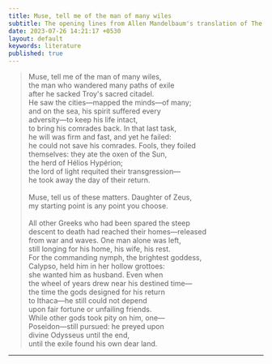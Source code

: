 ```yaml
---
title: Muse, tell me of the man of many wiles
subtitle: The opening lines from Allen Mandelbaum's translation of The Odyssey
date: 2023-07-26 14:21:17 +0530
layout: default
keywords: literature
published: true
---
```


<blockquote>
    <p>Muse, tell me of the man of many wiles,<br>
the man who wandered many paths of exile<br>
after he sacked Troy's sacred citadel.<br>
He saw the cities—mapped the minds—of many;<br>
and on the sea, his spirit suffered every<br>
adversity—to keep his life intact,<br>
to bring his comrades back. In that last task,<br>
he will was firm and fast, and yet he failed:<br>
he could not save his comrades. Fools, they foiled<br>
themselves: they ate the oxen of the Sun,<br>
the herd of Hélios Hypérion;<br>
the lord of light requited their transgression—<br>
he took away the day of their return.<br><br>
Muse, tell us of these matters. Daughter of Zeus,<br>
my starting point is any point you choose.<br>
<br>
All other Greeks who had been spared the steep<br>
descent to death had reached their homes—released<br>
from war and waves. One man alone was left,<br>
still longing for his home, his wife, his rest.<br>
For the commanding nymph, the brightest goddess,<br>
Calypso, held him in her hollow grottoes:<br>
she wanted him as husband. Even when<br>
the wheel of years drew near his destined time—<br>
the time the gods designed for his return<br>
to Ithaca—he still could not depend<br>
upon fair fortune or unfailing friends.<br>
While other gods took pity on him, one—<br>
Poseidon—still pursued: he preyed upon<br>
divine Odysseus until the end,<br>
until the exile found his own dear land. <br>
</p>
</blockquote>

---
